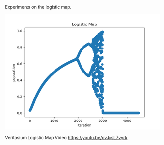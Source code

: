 Experiments on the logistic map.

![Logistic map plot](logistic.png "Logistic Map Plot")

Veritasium Logistic Map Video https://youtu.be/ovJcsL7vyrk 
